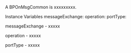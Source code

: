 A BPOnMsgCommon is xxxxxxxxx.

Instance Variables
	messageExchange:		<Object>
	operation:		<Object>
	portType:		<Object>

messageExchange
	- xxxxx

operation
	- xxxxx

portType
	- xxxxx
